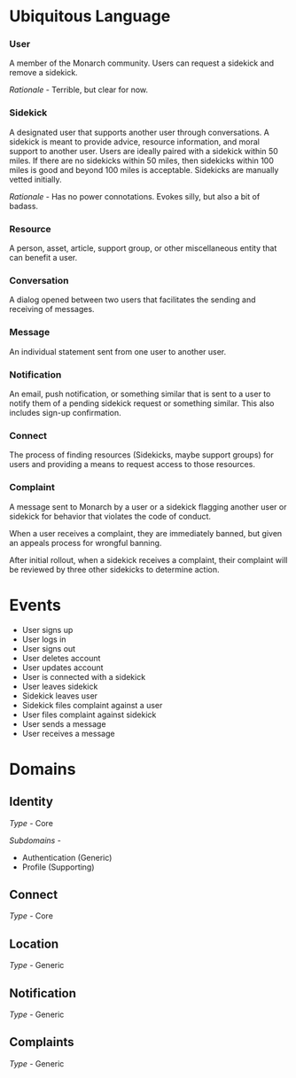 # Ubiquitous Language

### User
A member of the Monarch community.
Users can request a sidekick and remove a sidekick.

*Rationale* - Terrible, but clear for now.


### Sidekick
A designated user that supports another user through conversations.
A sidekick is meant to provide advice, resource information, and moral support to another user.
Users are ideally paired with a sidekick within 50 miles. If there are no sidekicks within 50 miles,
then sidekicks within 100 miles is good and beyond 100 miles is acceptable.
Sidekicks are manually vetted initially.

*Rationale* - Has no power connotations. Evokes silly, but also a bit of badass.


### Resource
A person, asset, article, support group, or other miscellaneous entity that can
benefit a user.


### Conversation
A dialog opened between two users that facilitates the sending
and receiving of messages.


### Message
An individual statement sent from one user to another user.


### Notification
An email, push notification, or something similar that is sent to a user
to notify them of a pending sidekick request or something similar. This
also includes sign-up confirmation.


### Connect
The process of finding resources (Sidekicks, maybe support groups) for users
and providing a means to request access to those resources.


### Complaint
A message sent to Monarch by a user or a sidekick flagging another user or sidekick
for behavior that violates the code of conduct.

When a user receives a complaint, they are immediately banned,
but given an appeals process for wrongful banning.

After initial rollout, when a sidekick receives a complaint, their complaint will
be reviewed by three other sidekicks to determine action.


# Events
* User signs up
* User logs in
* User signs out
* User deletes account
* User updates account
* User is connected with a sidekick
* User leaves sidekick
* Sidekick leaves user
* Sidekick files complaint against a user
* User files complaint against sidekick
* User sends a message
* User receives a message


# Domains

## Identity
*Type* - Core

*Subdomains* -
  * Authentication (Generic)
  * Profile (Supporting)

## Connect
*Type* - Core

## Location
*Type* - Generic

## Notification
*Type* - Generic

## Complaints
*Type* - Generic
